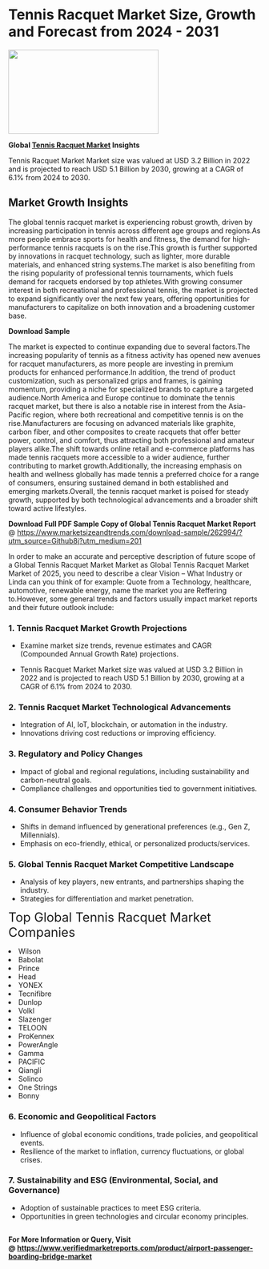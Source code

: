<H1>Tennis Racquet Market Size, Growth and Forecast from 2024 - 2031</H1><img class="aligncenter size-medium wp-image-584254" src="https://thirdeyenews.in/wp-content/uploads/2024/09/Global-Market-Research-300x168.jpeg" alt="" width="300" height="168" /><p><strong>Global&nbsp;<a href="https://www.marketsizeandtrends.com/download-sample/262994/?utm_source=Github8j?utm_medium=201">Tennis Racquet Market</a> Insights</strong></p><p>Tennis Racquet Market Market size was valued at USD 3.2 Billion in 2022 and is projected to reach USD 5.1 Billion by 2030, growing at a CAGR of 6.1% from 2024 to 2030.</p><p><h2>Market Growth Insights</h2> <p>The global tennis racquet market is experiencing robust growth, driven by increasing participation in tennis across different age groups and regions.As more people embrace sports for health and fitness, the demand for high-performance tennis racquets is on the rise.This growth is further supported by innovations in racquet technology, such as lighter, more durable materials, and enhanced string systems.The market is also benefiting from the rising popularity of professional tennis tournaments, which fuels demand for racquets endorsed by top athletes.With growing consumer interest in both recreational and professional tennis, the market is projected to expand significantly over the next few years, offering opportunities for manufacturers to capitalize on both innovation and a broadening customer base.</p> <p><strong>Download Sample</strong></p> <p>The market is expected to continue expanding due to several factors.The increasing popularity of tennis as a fitness activity has opened new avenues for racquet manufacturers, as more people are investing in premium products for enhanced performance.In addition, the trend of product customization, such as personalized grips and frames, is gaining momentum, providing a niche for specialized brands to capture a targeted audience.North America and Europe continue to dominate the tennis racquet market, but there is also a notable rise in interest from the Asia-Pacific region, where both recreational and competitive tennis is on the rise.Manufacturers are focusing on advanced materials like graphite, carbon fiber, and other composites to create racquets that offer better power, control, and comfort, thus attracting both professional and amateur players alike.The shift towards online retail and e-commerce platforms has made tennis racquets more accessible to a wider audience, further contributing to market growth.Additionally, the increasing emphasis on health and wellness globally has made tennis a preferred choice for a range of consumers, ensuring sustained demand in both established and emerging markets.Overall, the tennis racquet market is poised for steady growth, supported by both technological advancements and a broader shift toward active lifestyles.</p> <p><span class=""><strong>Download Full PDF Sample Copy of Global Tennis Racquet Market Report</strong> @ <a href="https://www.marketsizeandtrends.com/download-sample/262994/?utm_source=Github8j?utm_medium=201" target="_blank">https://www.marketsizeandtrends.com/download-sample/262994/?utm_source=Github8j?utm_medium=201</a></span></p><p>In order to make an accurate and perceptive description of future scope of a Global&nbsp;Tennis Racquet Market Market as Global&nbsp;Tennis Racquet Market Market of 2025, you need to describe a clear Vision &ndash; What Industry or Linda can you think of for example: Quote from a Technology, healthcare, automotive, renewable energy, name the market you are Reffering to.However, some general trends and factors usually impact market reports and their future outlook include:</p><h3>1.&nbsp;<strong>Tennis Racquet Market Growth Projections</strong></h3><ul><li>Examine market size trends, revenue estimates and CAGR (Compounded Annual Growth Rate) projections.</li><li><p>Tennis Racquet Market Market size was valued at USD 3.2 Billion in 2022 and is projected to reach USD 5.1 Billion by 2030, growing at a CAGR of 6.1% from 2024 to 2030.</p></li></ul><h3>2.&nbsp;<strong>Tennis Racquet Market Technological Advancements</strong></h3><ul><li>Integration of AI, IoT, blockchain, or automation in the industry.</li><li>Innovations driving cost reductions or improving efficiency.</li></ul><h3>3.&nbsp;<strong>Regulatory and Policy Changes</strong></h3><ul><li>Impact of global and regional regulations, including sustainability and carbon-neutral goals.</li><li>Compliance challenges and opportunities tied to government initiatives.</li></ul><h3>4.&nbsp;<strong>Consumer Behavior Trends</strong></h3><ul><li>Shifts in demand influenced by generational preferences (e.g., Gen Z, Millennials).</li><li>Emphasis on eco-friendly, ethical, or personalized products/services.</li></ul><h3>5.&nbsp;<strong>Global Tennis Racquet Market Competitive Landscape</strong></h3><ul><li>Analysis of key players, new entrants, and partnerships shaping the industry.</li><li>Strategies for differentiation and market penetration.</li></ul><p data-pm-slice="1 1 []"><span style="color: inherit; font-family: inherit; font-size: 25px;">Top Global Tennis Racquet Market Companies</span></p><div class="" data-test-id=""><p><li>Wilson</li><li> Babolat</li><li> Prince</li><li> Head</li><li> YONEX</li><li> Tecnifibre</li><li> Dunlop</li><li> Volkl</li><li> Slazenger</li><li> TELOON</li><li> ProKennex</li><li> PowerAngle</li><li> Gamma</li><li> PACIFIC</li><li> Qiangli</li><li> Solinco</li><li> One Strings</li><li> Bonny</li></p></div><h3>6.&nbsp;<strong>Economic and Geopolitical Factors</strong></h3><ul><li>Influence of global economic conditions, trade policies, and geopolitical events.</li><li>Resilience of the market to inflation, currency fluctuations, or global crises.</li></ul><h3>7.&nbsp;<strong>Sustainability and ESG (Environmental, Social, and Governance)</strong></h3><ul><li>Adoption of sustainable practices to meet ESG criteria.</li><li>Opportunities in green technologies and circular economy principles.</li></ul><h2><strong style="font-size: 14px;">For More Information or Query, Visit @&nbsp;</strong><a style="background-color: #ffffff; font-size: 14px;" href="https://www.marketsizeandtrends.com/report/tennis-racquet-market/" target="_blank">https://www.verifiedmarketreports.com/product/airport-passenger-boarding-bridge-market</a></h2>